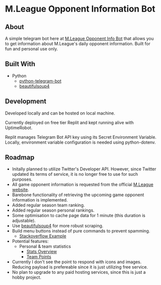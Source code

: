 # M.League Opponent Information Bot

## About
A simple telegram bot here at [M.League Opponent Info Bot](https://t.me/zincatz_bot) that allows you to get information about M.League's daily opponent information. Built for fun and personal use only.

## Built With
- Python
  - [python-telegram-bot](https://github.com/python-telegram-bot/python-telegram-bot)
  - [beautifulsoup4](https://pypi.org/project/beautifulsoup4/)

## Development

Developed locally and can be hosted on local machine.

Currently deployed on free tier Replit and kept running alive with UptimeRobot.

Replit manages Telegram Bot API key using its Secret Environment Variable. Locally, environment variable configuration is needed using python-dotenv.

## Roadmap
- Initally planned to utilize Twitter's Developer API. However, since Twitter updated its terms of service, it is no longer free to use for such purposes.
- All game opponent information is requested from the official [M.League website](https://m-league.jp/).
- Barebone functionality of retrieving the upcoming game opponent information is implemented.
- Added regular season team ranking.
- Added regular season personal rankings.
- Some optimisation to cache page data for 1 minute (this duration is adjustable).
- Use [beautifulsoup4](https://pypi.org/project/beautifulsoup4/) for more robust scraping.
- Build menu buttons instead of pure commands to prevent spamming.
  - [Stackoverflow Example](https://stackoverflow.com/questions/51125356/proper-way-to-build-menus-with-python-telegram-bot)
- Potential features:
  - Personal & team statistics
    - [Stats Overview](https://m-league.jp/stats)
    - [Team Points](https://m-league.jp/points)
- Currently I don't see the point to respond with icons and images. Reducing payload is prefereable since it is just utilizing free service.
- No plan to upgrade to any paid hosting services, since this is just a hobby project.